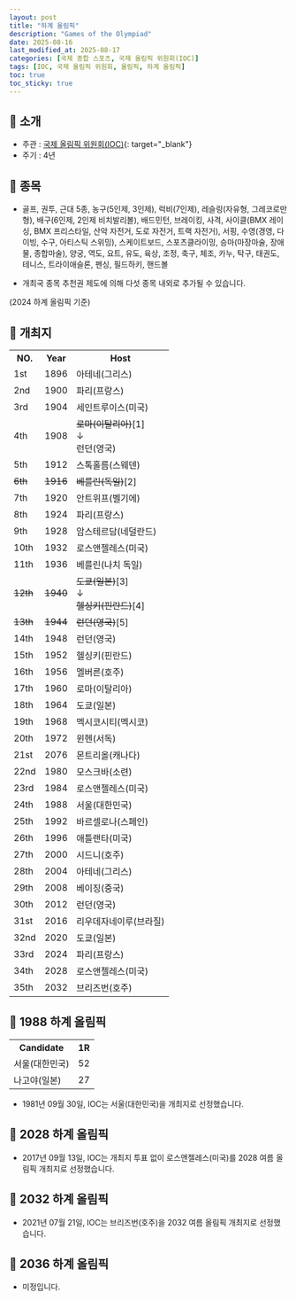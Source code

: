 ```yaml
---
layout: post
title: "하계 올림픽"
description: "Games of the Olympiad"
date: 2025-08-16
last_modified_at: 2025-08-17
categories: [국제 종합 스포츠, 국제 올림픽 위원회(IOC)]
tags: [IOC, 국제 올림픽 위원회, 올림픽, 하계 올림픽]
toc: true
toc_sticky: true
---
```

## 📜 소개
* 주관 : [국제 올림픽 위원회(IOC)](https://www.olympics.com/ioc){: target="_blank"}
* 주기 : 4년

## 📜 종목
* 골프, 권투, 근대 5종, 농구(5인제, 3인제), 럭비(7인제), 레슬링(자유형, 그레코로만형), 배구(6인제, 2인제 비치발리볼), 배드민턴, 브레이킹, 사격, 사이클(BMX 레이싱, BMX 프리스타일, 산악 자전거, 도로 자전거, 트랙 자전거), 서핑, 수영(경영, 다이빙, 수구, 아티스틱 스위밍), 스케이트보드, 스포츠클라이밍, 승마(마장마술, 장애물, 종합마술), 양궁, 역도, 요트, 유도, 육상, 조정, 축구, 체조, 카누, 탁구, 태권도, 테니스, 트라이애슬론, 펜싱, 필드하키, 핸드볼

* 개최국 종목 추천권 제도에 의해 다섯 종목 내외로 추가될 수 있습니다.

(2024 하계 올림픽 기준)

## 📜 개최지

<html>

<head>
    <meta charset="UTF-8">
</head>

<body>
    <table>
        <tr class="header-row">
            <th class="col-no">NO.</th>
            <th class="col-year">Year</th>
            <th class="col-host">Host</th>
        </tr>
        <tr>
            <td>1st</td>
            <td>1896</td>
            <td>아테네(그리스)</td>
        </tr>
        <tr>
            <td>2nd</td>
            <td>1900</td>
            <td>파리(프랑스)</td>
        </tr>
        <tr>
            <td>3rd</td>
            <td>1904</td>
            <td>세인트루이스(미국)</td>
        </tr>
        <tr>
            <td>4th</td>
            <td>1908</td>
            <td><del>로마(이탈리아)</del><span class="footnote-link" data-note="1906년 베수비오 화산 폭발로 인한 개최권 반납">[1]</span><br>↓<br>런던(영국)</td>
        </tr>
        <tr>
            <td>5th</td>
            <td>1912</td>
            <td>스톡홀름(스웨덴)</td>
        </tr>
        <tr>
            <td><del>6th</del></td>
            <td><del>1916</del></td>
            <td><del>베를린(독일)</del><span class="footnote-link" data-note="제1차 세계 대전으로 인한 취소">[2]</span></td>
        </tr>
        <tr>
            <td>7th</td>
            <td>1920</td>
            <td>안트위프(벨기에)</td>
        </tr>
        <tr>
            <td>8th</td>
            <td>1924</td>
            <td>파리(프랑스)</td>
        </tr>
        <tr>
            <td>9th</td>
            <td>1928</td>
            <td>암스테르담(네덜란드)</td>
        </tr>
        <tr>
            <td>10th</td>
            <td>1932</td>
            <td>로스앤젤레스(미국)</td>
        </tr>
        <tr>
            <td>11th</td>
            <td>1936</td>
            <td>베를린(나치 독일)</td>
        </tr>
        <tr>
            <td><del>12th</del></td>
            <td><del>1940</del></td>
            <td><del>도쿄(일본)</del><span class="footnote-link" data-note="중일 전쟁으로 인한 개최권 반납">[3]</span><br>↓<br><del>헬싱키(핀란드)</del><span class="footnote-link" data-note="제2차 세계 대전으로 인한 취소">[4]</span></td>
        </tr>
        <tr>
            <td><del>13th</del></td>
            <td><del>1944</del></td>
            <td><del>런던(영국)</del><span class="footnote-link" data-note="제2차 세계 대전으로 인한 취소">[5]</span></td>
        </tr>
        <tr>
            <td>14th</td>
            <td>1948</td>
            <td>런던(영국)</td>
        </tr>
        <tr>
            <td>15th</td>
            <td>1952</td>
            <td>헬싱키(핀란드)</td>
        </tr>
        <tr>
            <td>16th</td>
            <td>1956</td>
            <td>멜버른(호주)</td>
        </tr>
        <tr>
            <td>17th</td>
            <td>1960</td>
            <td>로마(이탈리아)</td>
        </tr>
        <tr>
            <td>18th</td>
            <td>1964</td>
            <td>도쿄(일본)</td>
        </tr>
        <tr>
            <td>19th</td>
            <td>1968</td>
            <td>멕시코시티(멕시코)</td>
        </tr>
        <tr>
            <td>20th</td>
            <td>1972</td>
            <td>윈헨(서독)</td>
        </tr>
        <tr>
            <td>21st</td>
            <td>2076</td>
            <td>몬트리올(캐나다)</td>
        </tr>
        <tr>
            <td>22nd</td>
            <td>1980</td>
            <td>모스크바(소련)</td>
        </tr>
        <tr>
            <td>23rd</td>
            <td>1984</td>
            <td>로스앤젤레스(미국)</td>
        </tr>
        <tr>
            <td><span class="korea-host">24th</span></td>
            <td><span class="korea-host">1988</span></td>
            <td><span class="korea-host">서울(대한민국)</span></td>
        </tr>
        <tr>
            <td>25th</td>
            <td>1992</td>
            <td>바르셀로나(스페인)</td>
        </tr>
        <tr>
            <td>26th</td>
            <td>1996</td>
            <td>애틀랜타(미국)</td>
        </tr>
        <tr>
            <td>27th</td>
            <td>2000</td>
            <td>시드니(호주)</td>
        </tr>
        <tr>
            <td>28th</td>
            <td>2004</td>
            <td>아테네(그리스)</td>
        </tr>
        <tr>
            <td>29th</td>
            <td>2008</td>
            <td>베이징(중국)</td>
        </tr>
        <tr>
            <td>30th</td>
            <td>2012</td>
            <td>런던(영국)</td>
        </tr>
        <tr>
            <td>31st</td>
            <td>2016</td>
            <td>리우데자네이루(브라질)</td>
        </tr>
        <tr>
            <td>32nd</td>
            <td>2020</td>
            <td>도쿄(일본)</td>
        </tr>
        <tr>
            <td>33rd</td>
            <td>2024</td>
            <td>파리(프랑스)</td>
        </tr>
        <tr>
            <td>34th</td>
            <td>2028</td>
            <td>로스앤젤레스(미국)</td>
        </tr>
        <tr>
            <td>35th</td>
            <td>2032</td>
            <td>브리즈번(호주)</td>
        </tr>
    </table>
</body>

</html>

## 📜 1988 하계 올림픽

<html>

<head>
    <meta charset="UTF-8">
</head>

<body>
    <table>
        <tr class="header-row">
            <th class="col-Candidate-70">Candidate</th>
            <th class="col-Round-30">1R</th>
        </tr>
        <tr>
            <td><span class="korea-host">서울(대한민국)</span></td>
            <td><span class="korea-host2">52</span></td>
        </tr>
        <tr>
            <td>나고야(일본)</td>
            <td>27</td>
        </tr>
    </table>
</body>

</html>

* 1981년 09월 30일, IOC는 <span class="korea-host">서울(대한민국)</span>을 개최지로 선정했습니다.

## 📜 2028 하계 올림픽
* 2017년 09월 13일, IOC는 개최지 투표 없이 <span class="foreign-host">로스앤젤레스(미국)</span>를 2028 여름 올림픽 개최지로 선정했습니다.

## 📜 2032 하계 올림픽
* 2021년 07월 21일, IOC는 <span class="foreign-host">브리즈번(호주)</span>을 2032 여름 올림픽 개최지로 선정했습니다.

## 📜 2036 하계 올림픽
* 미정입니다.
